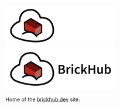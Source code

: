 ![BrickHub][logo_white]
![BrickHub][logo_black]

Home of the [brickhub.dev][brick_hub_link] site.

[brick_hub_hero]: assets/brick-hub-hero.png
[brick_hub_link]: https://brickhub.dev
[logo_black]: assets/brick-hub-logo-black.png#gh-light-mode-only
[logo_white]: assets/brick-hub-logo-white.png#gh-dark-mode-only
